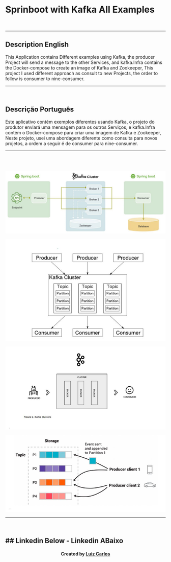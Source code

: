 ﻿﻿<h1>Sprinboot with Kafka All Examples </h1> <br/>
<hr>

<h2>Description English</h2>
<p>This Application contains Different examples using Kafka, the producer Project will send a message
to the other Services, and kafka.Infra contains the Docker-compose to create an image of Kafka and Zookeeper,
This project I used different approach as consult to new Projects, the order to follow is consumer to nine-consumer. </p>
<hr>
<br/>
<h2>Descrição Português</h2>
<p>Este aplicativo contém exemplos diferentes usando Kafka, o projeto do produtor enviará uma mensagem
para os outros Serviços, e kafka.Infra contém o Docker-compose para criar uma imagem de Kafka e Zookeeper,
Neste projeto, usei uma abordagem diferente como consulta para novos projetos, a ordem a seguir é de consumer para nine-consumer. </p>
<hr>
<br/>

<br/>
<p></p><img src="imgs/kafka.jpg">
<p></p><img src="imgs/kafka2.JPG">
<p></p><img src="imgs/kafka3.JPG">
<p></p><img src="imgs/kafka4.JPG">

<hr/>
<br/>
<h2>## Linkedin Below - Linkedin ABaixo</h2>

<h4 align="center">
   Created by   <a href="https://www.linkedin.com/in/luiz-carlos-b50693173/" target="_blank"> Luiz Carlos </a>
</h4>

</html>
